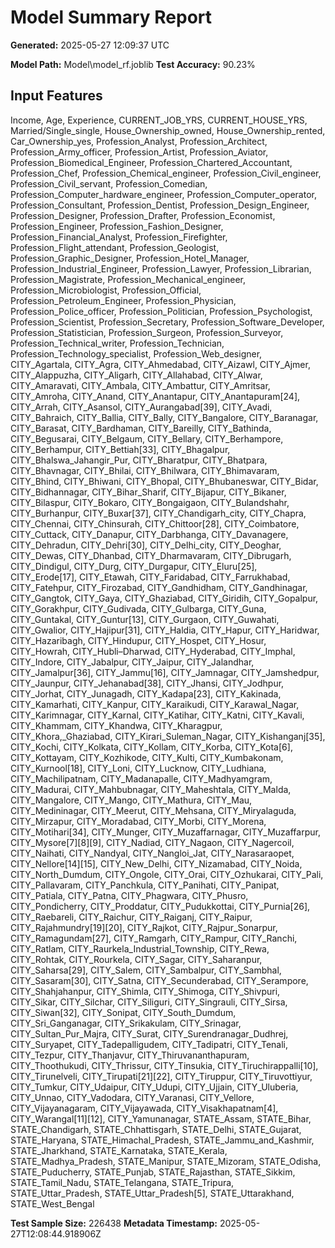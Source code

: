 # Model Summary Report
**Generated:** 2025-05-27 12:09:37 UTC

**Model Path:** Model\model_rf.joblib
**Test Accuracy:** 90.23%

## Input Features
Income, Age, Experience, CURRENT_JOB_YRS, CURRENT_HOUSE_YRS, Married/Single_single, House_Ownership_owned, House_Ownership_rented, Car_Ownership_yes, Profession_Analyst, Profession_Architect, Profession_Army_officer, Profession_Artist, Profession_Aviator, Profession_Biomedical_Engineer, Profession_Chartered_Accountant, Profession_Chef, Profession_Chemical_engineer, Profession_Civil_engineer, Profession_Civil_servant, Profession_Comedian, Profession_Computer_hardware_engineer, Profession_Computer_operator, Profession_Consultant, Profession_Dentist, Profession_Design_Engineer, Profession_Designer, Profession_Drafter, Profession_Economist, Profession_Engineer, Profession_Fashion_Designer, Profession_Financial_Analyst, Profession_Firefighter, Profession_Flight_attendant, Profession_Geologist, Profession_Graphic_Designer, Profession_Hotel_Manager, Profession_Industrial_Engineer, Profession_Lawyer, Profession_Librarian, Profession_Magistrate, Profession_Mechanical_engineer, Profession_Microbiologist, Profession_Official, Profession_Petroleum_Engineer, Profession_Physician, Profession_Police_officer, Profession_Politician, Profession_Psychologist, Profession_Scientist, Profession_Secretary, Profession_Software_Developer, Profession_Statistician, Profession_Surgeon, Profession_Surveyor, Profession_Technical_writer, Profession_Technician, Profession_Technology_specialist, Profession_Web_designer, CITY_Agartala, CITY_Agra, CITY_Ahmedabad, CITY_Aizawl, CITY_Ajmer, CITY_Alappuzha, CITY_Aligarh, CITY_Allahabad, CITY_Alwar, CITY_Amaravati, CITY_Ambala, CITY_Ambattur, CITY_Amritsar, CITY_Amroha, CITY_Anand, CITY_Anantapur, CITY_Anantapuram[24], CITY_Arrah, CITY_Asansol, CITY_Aurangabad[39], CITY_Avadi, CITY_Bahraich, CITY_Ballia, CITY_Bally, CITY_Bangalore, CITY_Baranagar, CITY_Barasat, CITY_Bardhaman, CITY_Bareilly, CITY_Bathinda, CITY_Begusarai, CITY_Belgaum, CITY_Bellary, CITY_Berhampore, CITY_Berhampur, CITY_Bettiah[33], CITY_Bhagalpur, CITY_Bhalswa_Jahangir_Pur, CITY_Bharatpur, CITY_Bhatpara, CITY_Bhavnagar, CITY_Bhilai, CITY_Bhilwara, CITY_Bhimavaram, CITY_Bhind, CITY_Bhiwani, CITY_Bhopal, CITY_Bhubaneswar, CITY_Bidar, CITY_Bidhannagar, CITY_Bihar_Sharif, CITY_Bijapur, CITY_Bikaner, CITY_Bilaspur, CITY_Bokaro, CITY_Bongaigaon, CITY_Bulandshahr, CITY_Burhanpur, CITY_Buxar[37], CITY_Chandigarh_city, CITY_Chapra, CITY_Chennai, CITY_Chinsurah, CITY_Chittoor[28], CITY_Coimbatore, CITY_Cuttack, CITY_Danapur, CITY_Darbhanga, CITY_Davanagere, CITY_Dehradun, CITY_Dehri[30], CITY_Delhi_city, CITY_Deoghar, CITY_Dewas, CITY_Dhanbad, CITY_Dharmavaram, CITY_Dibrugarh, CITY_Dindigul, CITY_Durg, CITY_Durgapur, CITY_Eluru[25], CITY_Erode[17], CITY_Etawah, CITY_Faridabad, CITY_Farrukhabad, CITY_Fatehpur, CITY_Firozabad, CITY_Gandhidham, CITY_Gandhinagar, CITY_Gangtok, CITY_Gaya, CITY_Ghaziabad, CITY_Giridih, CITY_Gopalpur, CITY_Gorakhpur, CITY_Gudivada, CITY_Gulbarga, CITY_Guna, CITY_Guntakal, CITY_Guntur[13], CITY_Gurgaon, CITY_Guwahati, CITY_Gwalior, CITY_Hajipur[31], CITY_Haldia, CITY_Hapur, CITY_Haridwar, CITY_Hazaribagh, CITY_Hindupur, CITY_Hospet, CITY_Hosur, CITY_Howrah, CITY_Hubli–Dharwad, CITY_Hyderabad, CITY_Imphal, CITY_Indore, CITY_Jabalpur, CITY_Jaipur, CITY_Jalandhar, CITY_Jamalpur[36], CITY_Jammu[16], CITY_Jamnagar, CITY_Jamshedpur, CITY_Jaunpur, CITY_Jehanabad[38], CITY_Jhansi, CITY_Jodhpur, CITY_Jorhat, CITY_Junagadh, CITY_Kadapa[23], CITY_Kakinada, CITY_Kamarhati, CITY_Kanpur, CITY_Karaikudi, CITY_Karawal_Nagar, CITY_Karimnagar, CITY_Karnal, CITY_Katihar, CITY_Katni, CITY_Kavali, CITY_Khammam, CITY_Khandwa, CITY_Kharagpur, CITY_Khora,_Ghaziabad, CITY_Kirari_Suleman_Nagar, CITY_Kishanganj[35], CITY_Kochi, CITY_Kolkata, CITY_Kollam, CITY_Korba, CITY_Kota[6], CITY_Kottayam, CITY_Kozhikode, CITY_Kulti, CITY_Kumbakonam, CITY_Kurnool[18], CITY_Loni, CITY_Lucknow, CITY_Ludhiana, CITY_Machilipatnam, CITY_Madanapalle, CITY_Madhyamgram, CITY_Madurai, CITY_Mahbubnagar, CITY_Maheshtala, CITY_Malda, CITY_Mangalore, CITY_Mango, CITY_Mathura, CITY_Mau, CITY_Medininagar, CITY_Meerut, CITY_Mehsana, CITY_Miryalaguda, CITY_Mirzapur, CITY_Moradabad, CITY_Morbi, CITY_Morena, CITY_Motihari[34], CITY_Munger, CITY_Muzaffarnagar, CITY_Muzaffarpur, CITY_Mysore[7][8][9], CITY_Nadiad, CITY_Nagaon, CITY_Nagercoil, CITY_Naihati, CITY_Nandyal, CITY_Nangloi_Jat, CITY_Narasaraopet, CITY_Nellore[14][15], CITY_New_Delhi, CITY_Nizamabad, CITY_Noida, CITY_North_Dumdum, CITY_Ongole, CITY_Orai, CITY_Ozhukarai, CITY_Pali, CITY_Pallavaram, CITY_Panchkula, CITY_Panihati, CITY_Panipat, CITY_Patiala, CITY_Patna, CITY_Phagwara, CITY_Phusro, CITY_Pondicherry, CITY_Proddatur, CITY_Pudukkottai, CITY_Purnia[26], CITY_Raebareli, CITY_Raichur, CITY_Raiganj, CITY_Raipur, CITY_Rajahmundry[19][20], CITY_Rajkot, CITY_Rajpur_Sonarpur, CITY_Ramagundam[27], CITY_Ramgarh, CITY_Rampur, CITY_Ranchi, CITY_Ratlam, CITY_Raurkela_Industrial_Township, CITY_Rewa, CITY_Rohtak, CITY_Rourkela, CITY_Sagar, CITY_Saharanpur, CITY_Saharsa[29], CITY_Salem, CITY_Sambalpur, CITY_Sambhal, CITY_Sasaram[30], CITY_Satna, CITY_Secunderabad, CITY_Serampore, CITY_Shahjahanpur, CITY_Shimla, CITY_Shimoga, CITY_Shivpuri, CITY_Sikar, CITY_Silchar, CITY_Siliguri, CITY_Singrauli, CITY_Sirsa, CITY_Siwan[32], CITY_Sonipat, CITY_South_Dumdum, CITY_Sri_Ganganagar, CITY_Srikakulam, CITY_Srinagar, CITY_Sultan_Pur_Majra, CITY_Surat, CITY_Surendranagar_Dudhrej, CITY_Suryapet, CITY_Tadepalligudem, CITY_Tadipatri, CITY_Tenali, CITY_Tezpur, CITY_Thanjavur, CITY_Thiruvananthapuram, CITY_Thoothukudi, CITY_Thrissur, CITY_Tinsukia, CITY_Tiruchirappalli[10], CITY_Tirunelveli, CITY_Tirupati[21][22], CITY_Tiruppur, CITY_Tiruvottiyur, CITY_Tumkur, CITY_Udaipur, CITY_Udupi, CITY_Ujjain, CITY_Uluberia, CITY_Unnao, CITY_Vadodara, CITY_Varanasi, CITY_Vellore, CITY_Vijayanagaram, CITY_Vijayawada, CITY_Visakhapatnam[4], CITY_Warangal[11][12], CITY_Yamunanagar, STATE_Assam, STATE_Bihar, STATE_Chandigarh, STATE_Chhattisgarh, STATE_Delhi, STATE_Gujarat, STATE_Haryana, STATE_Himachal_Pradesh, STATE_Jammu_and_Kashmir, STATE_Jharkhand, STATE_Karnataka, STATE_Kerala, STATE_Madhya_Pradesh, STATE_Manipur, STATE_Mizoram, STATE_Odisha, STATE_Puducherry, STATE_Punjab, STATE_Rajasthan, STATE_Sikkim, STATE_Tamil_Nadu, STATE_Telangana, STATE_Tripura, STATE_Uttar_Pradesh, STATE_Uttar_Pradesh[5], STATE_Uttarakhand, STATE_West_Bengal

**Test Sample Size:** 226438
**Metadata Timestamp:** 2025-05-27T12:08:44.918906Z